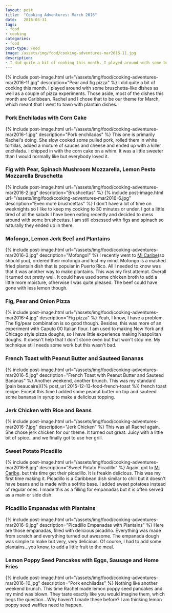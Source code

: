 ```yaml
---
layout: post
title:  "Cooking Adventures: March 2016"
date:   2016-03-31
tags:
- food
- cooking
categories:
- food
post-type: Food
image: /assets/img/food/cooking-adventures-mar2016-11.jpg
description:
- I did quite a bit of cooking this month. I played around with some bruschetta-like dishes as well as a couple of pizza experiments. Those aside, most of the dishes this month are Caribbean. Rachel and I chose that to be our theme for March, which meant that I went to town with plantain dishes.
---
```

{% include post-image.html url="/assets/img/food/cooking-adventures-mar2016-11.jpg" description="Pear and fig pizza" %}
I did quite a bit of cooking this month. I played around with some bruschetta-like dishes as well as a couple of pizza experiments. Those aside, most of the dishes this month are Caribbean. Rachel and I chose that to be our theme for March, which meant that I went to town with plantain dishes.

### Pork Enchiladas with Corn Cake
{% include post-image.html url="/assets/img/food/cooking-adventures-mar2016-1.jpg" description="Pork enchiladas" %}
This one is primarily Rachel's doing. She slow cooked some pulled pork, rolled them in white tortillas, added a mixture of sauces and cheese and ended up with a killer enchilada. I chipped in with the corn cake on a whim. It was a little sweeter than I would normally like but everybody loved it.

### Fig with Pear, Spinach Mushroom Mozzarella, Lemon Pesto Mozzarella Bruschetta
{% include post-image.html url="/assets/img/food/cooking-adventures-mar2016-2.jpg" description="Brushcettas" %}
{% include post-image.html url="/assets/img/food/cooking-adventures-mar2016-6.jpg" description="Even more brushcettas" %}
I don't have a lot of time on weeknights so I like to keep my cooking to 30 minutes or under. I got a little tired of all the salads I have been eating recently and decided to mess around with some brushcettas. I am still obsessed with figs and spinach so naturally they ended up in there.

### Mofongo, Lemon Jerk Beef and Plantains
{% include post-image.html url="/assets/img/food/cooking-adventures-mar2016-3.jpg" description="Mofongo!" %}
I recently went to [Mi Caribe](http://www.micaribestl.com/)(so should you), ordered their mofongo and lost my mind. Mofongo is a mashed fried plantain dish that is popular in Puerto Rico. All I needed to know was that it was another way to make plantains. This was my first attempt. Overall it turned out pretty well. It could have used some chicken broth to add a little more moisture, otherwise I was quite pleased. The beef could have gone with less lemon though.

### Fig, Pear and Onion Pizza
{% include post-image.html url="/assets/img/food/cooking-adventures-mar2016-4.jpg" description="Fig pizza" %}
Yeah, I know, I have a problem. The fig/pear combination is so good though. Besides, this was more of an experiment with Caputo 00 Italian flour. I am used to making New York and Chicago style pizza doughs, so I have little experience making Neapolitan doughs. It doesn't help that I don't stone oven but that won't stop me. My technique still needs some work but this wasn't bad.

### French Toast with Peanut Butter and Sauteed Bananas
{% include post-image.html url="/assets/img/food/cooking-adventures-mar2016-5.jpg" description="French Toast with Peanut Butter and Sauteed Bananas" %}
Another weekend, another brunch. This was my standard [pain beaucaire]({% post_url 2015-12-13-food-french-toast %}) french toast recipe. Except this time I added some peanut butter on top and sauteed some bananas in syrup to make a delicious topping.


### Jerk Chicken with Rice and Beans
{% include post-image.html url="/assets/img/food/cooking-adventures-mar2016-7.jpg" description="Jerk Chicken" %}
This was all Rachel again. She chose jerk chicken for our theme. It turned out great. Juicy with a little bit of spice...and we finally got to use her grill.

### Sweet Potato Picadillo
{% include post-image.html url="/assets/img/food/cooking-adventures-mar2016-8.jpg" description="Sweet Potato Picadillo" %}
Again. got to [Mi Caribe](http://www.micaribestl.com/). but this time get their picadillo. It is freakin delicious. This was my first time making it. Picadillo is a Caribbean dish similar to chili but it doesn't have beans and is made with a sofrito base. I added sweet potatoes instead of regular ones. I made this as a filling for empanadas but it is often served as a main or side dish.

### Picadillo Empanadas with Plantains
{% include post-image.html url="/assets/img/food/cooking-adventures-mar2016-9.jpg" description="Picadillo Empanadas with Plantains" %}
Here are those empanadas, filled with delicious picadillo. Everything was made from scratch and everything turned out awesome. The empanada dough was simple to make but very, very delicious. Of course, I had to add some plantains...you know, to add a little fruit to the meal.

### Lemon Poppy Seed Pancakes with Eggs, Sausage and Home Fries
{% include post-image.html url="/assets/img/food/cooking-adventures-mar2016-10.jpg" description="Pork enchiladas" %}
Nothing like another weekend brunch. This time Rachel made lemon poppy seed pancakes and my mind was blown. They taste exactly like you would imagine them, which begs the question...Why haven't I made these before? I am thinking lemon poppy seed waffles need to happen.
